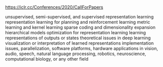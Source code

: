 https://iclr.cc/Conferences/2020/CallForPapers

unsupervised, semi-supervised, and supervised representation learning   
representation learning for planning and reinforcement learning
metric learning and kernel learning
sparse coding and dimensionality expansion
hierarchical models
optimization for representation learning
learning representations of outputs or states
theoretical issues in deep learning
visualization or interpretation of learned representations
implementation issues, parallelization, software platforms, hardware
applications in vision, audio, speech, natural language processing, robotics,
neuroscience, computational biology, or any other field